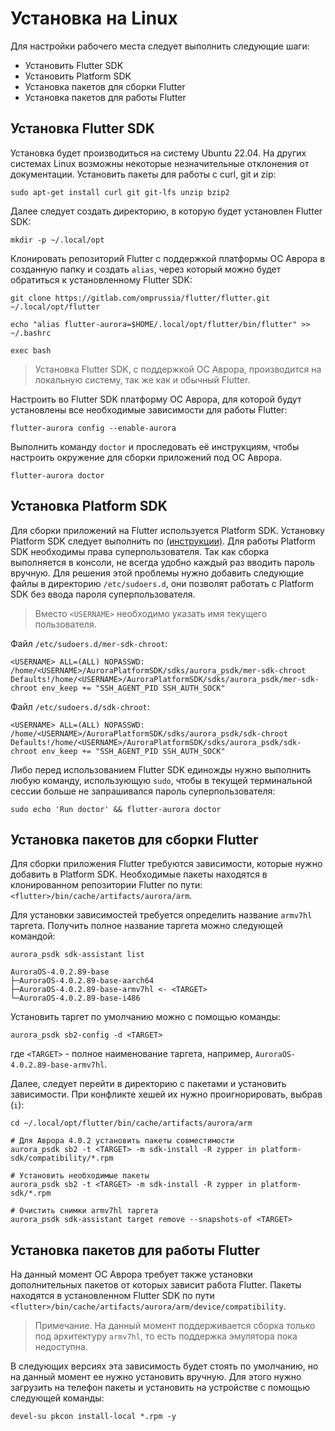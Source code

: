 # Установка на Linux

Для настройки рабочего места следует выполнить следующие шаги:

- Установить Flutter SDK
- Установить Platform SDK
- Установка пакетов для сборки Flutter
- Установка пакетов для работы Flutter

## Установка Flutter SDK

Установка будет производиться на систему Ubuntu 22.04. На других системах Linux возможны некоторые незначительные отклонения от документации. Установить пакеты для работы с curl, git и zip:

```shell
sudo apt-get install curl git git-lfs unzip bzip2
```

Далее следует создать директорию, в которую будет установлен Flutter SDK:

```shell
mkdir -p ~/.local/opt
```

Клонировать репозиторий Flutter с поддержкой платформы ОС Аврора в созданную папку и создать `alias`, через который можно будет обратиться к установленному Flutter SDK:

```shell
git clone https://gitlab.com/omprussia/flutter/flutter.git ~/.local/opt/flutter

echo "alias flutter-aurora=$HOME/.local/opt/flutter/bin/flutter" >> ~/.bashrc

exec bash
```

> Установка Flutter SDK, с поддержкой ОС Аврора, производится на локальную систему, так же как и обычный Flutter.

Настроить во Flutter SDK платформу ОС Аврора, для которой будут установлены все необходимые зависимости для работы Flutter:

```shell
flutter-aurora config --enable-aurora
```

Выполнить команду `doctor` и проследовать её инструкциям, чтобы настроить окружение для сборки приложений под ОС Аврора.

```shell
flutter-aurora doctor
```

## Установка Platform SDK

Для сборки приложений на Flutter используется Platform SDK. Установку Platform SDK следует выполнить по [(инструкции)](https://developer.auroraos.ru/doc/software_development/psdk/setup). Для работы Platform SDK необходимы права суперпользователя. Так как сборка выполняется в консоли, не всегда удобно каждый раз вводить пароль вручную. Для решения этой проблемы нужно добавить следующие файлы в директорию `/etc/sudoers.d`, они позволят работать с Platform SDK без ввода пароля суперпользователя.

> Вместо `<USERNAME>` необходимо указать имя текущего пользователя.

Файл `/etc/sudoers.d/mer-sdk-chroot`:

```
<USERNAME> ALL=(ALL) NOPASSWD: /home/<USERNAME>/AuroraPlatformSDK/sdks/aurora_psdk/mer-sdk-chroot
Defaults!/home/<USERNAME>/AuroraPlatformSDK/sdks/aurora_psdk/mer-sdk-chroot env_keep += "SSH_AGENT_PID SSH_AUTH_SOCK"
```

Файл `/etc/sudoers.d/sdk-chroot`:

```
<USERNAME> ALL=(ALL) NOPASSWD: /home/<USERNAME>/AuroraPlatformSDK/sdks/aurora_psdk/sdk-chroot
Defaults!/home/<USERNAME>/AuroraPlatformSDK/sdks/aurora_psdk/sdk-chroot env_keep += "SSH_AGENT_PID SSH_AUTH_SOCK"
```

Либо перед использованием Flutter SDK единожды нужно выполнить любую команду, использующую `sudo`, чтобы в текущей терминальной сессии больше не запрашивался пароль суперпользователя:

```shell
sudo echo 'Run doctor' && flutter-aurora doctor
```

## Установка пакетов для сборки Flutter

Для сборки приложения Flutter требуются зависимости, которые нужно добавить в Platform SDK. Необходимые пакеты находятся в клонированном репозитории Flutter по пути: `<flutter>/bin/cache/artifacts/aurora/arm`.

Для установки зависимостей требуется определить название `armv7hl` таргета. Получить полное название таргета можно следующей командой:

```shell
aurora_psdk sdk-assistant list

AuroraOS-4.0.2.89-base
├─AuroraOS-4.0.2.89-base-aarch64
├─AuroraOS-4.0.2.89-base-armv7hl <- <TARGET>
└─AuroraOS-4.0.2.89-base-i486
```

Установить таргет по умолчанию можно с помощью команды:

```shell
aurora_psdk sb2-config -d <TARGET>
```

где `<TARGET>` - полное наименование таргета, например, `AuroraOS-4.0.2.89-base-armv7hl`.

Далее, следует перейти в директорию с пакетами и установить зависимости. При конфликте хешей их нужно проигнорировать, выбрав (`i`):

```shell
cd ~/.local/opt/flutter/bin/cache/artifacts/aurora/arm

# Для Аврора 4.0.2 установить пакеты совместимости
aurora_psdk sb2 -t <TARGET> -m sdk-install -R zypper in platform-sdk/compatibility/*.rpm

# Установить необходимые пакеты
aurora_psdk sb2 -t <TARGET> -m sdk-install -R zypper in platform-sdk/*.rpm

# Очистить снимки armv7hl таргета
aurora_psdk sdk-assistant target remove --snapshots-of <TARGET>
```

## Установка пакетов для работы Flutter

На данный момент ОС Аврора требует также установки дополнительных пакетов от которых зависит работа Flutter. Пакеты находятся в установленном Flutter SDK по пути `<flutter>/bin/cache/artifacts/aurora/arm/device/compatibility`. 

> Примечание. На данный момент поддерживается сборка только под архитектуру `armv7hl`, то есть поддержка эмулятора пока недоступна.

В следующих версиях эта зависимость будет стоять по умолчанию, но на данный момент ее нужно установить вручную. Для этого нужно загрузить на телефон пакеты и установить на устройстве с помощью следующей команды:

```
devel-su pkcon install-local *.rpm -y
```
